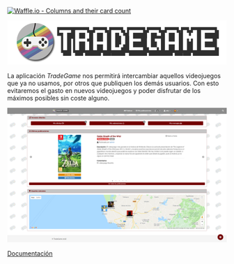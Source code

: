 [![Waffle.io - Columns and their card count](https://badge.waffle.io/jlnarvaez/tradegame.svg?columns=all)](https://waffle.io/jlnarvaez/tradegame)
<br>
<p align="center">
    <img src="/web/titulo.png" alt="TradeGame">
</p>

La aplicación *TradeGame* nos permitirá intercambiar aquellos videojuegos que ya no usamos, por otros que publiquen los demás usuarios. Con esto evitaremos el gasto en nuevos videojuegos y poder disfrutar de los máximos posibles sin coste alguno.

![Captura página de inicio](guia/images/captura_inicio.png)

[Documentación](http://jlnarvaez.github.io/tradegame)
